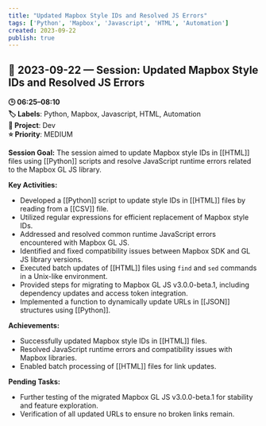 ```yaml
---
title: "Updated Mapbox Style IDs and Resolved JS Errors"
tags: ['Python', 'Mapbox', 'Javascript', 'HTML', 'Automation']
created: 2023-09-22
publish: true
---
```


## 📅 2023-09-22 — Session: Updated Mapbox Style IDs and Resolved JS Errors

**🕒 06:25–08:10**  
**🏷️ Labels**: Python, Mapbox, Javascript, HTML, Automation  
**📂 Project**: Dev  
**⭐ Priority**: MEDIUM  


**Session Goal:**
The session aimed to update Mapbox style IDs in [[HTML]] files using [[Python]] scripts and resolve JavaScript runtime errors related to the Mapbox GL JS library.

**Key Activities:**
- Developed a [[Python]] script to update style IDs in [[HTML]] files by reading from a [[CSV]] file.
- Utilized regular expressions for efficient replacement of Mapbox style IDs.
- Addressed and resolved common runtime JavaScript errors encountered with Mapbox GL JS.
- Identified and fixed compatibility issues between Mapbox SDK and GL JS library versions.
- Executed batch updates of [[HTML]] files using `find` and `sed` commands in a Unix-like environment.
- Provided steps for migrating to Mapbox GL JS v3.0.0-beta.1, including dependency updates and access token integration.
- Implemented a function to dynamically update URLs in [[JSON]] structures using [[Python]].

**Achievements:**
- Successfully updated Mapbox style IDs in [[HTML]] files.
- Resolved JavaScript runtime errors and compatibility issues with Mapbox libraries.
- Enabled batch processing of [[HTML]] files for link updates.

**Pending Tasks:**
- Further testing of the migrated Mapbox GL JS v3.0.0-beta.1 for stability and feature exploration.
- Verification of all updated URLs to ensure no broken links remain.
